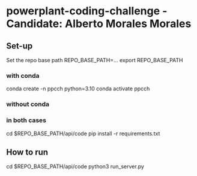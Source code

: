 # powerplant-coding-challenge - Candidate: Alberto Morales Morales


## Set-up

Set the repo base path
REPO_BASE_PATH=...
export REPO_BASE_PATH

### with conda

conda create -n ppcch python=3.10
conda activate ppcch

### without conda

### in both cases
cd $REPO_BASE_PATH/api/code
pip install -r requirements.txt

## How to run
cd $REPO_BASE_PATH/api/code
python3 run_server.py